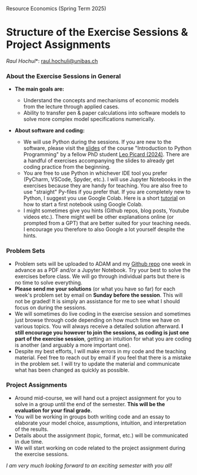 

Resource Economics (Spring Term 2025)

# Structure of the Exercise Sessions & Project Assignments

*Raul Hochul**: [raul.hochuli@unibas.ch](mailto:raul.hochuli@unibas.ch)


### About the Exercise Sessions in General

- **The main goals are:** 
  - Understand the concepts and mechanisms of economic models from the lecture through applied cases.
  - Ability to transfer pen & paper calculations into software models to solve more complex model specifications numerically.
  
- **About software and coding:**
  - We will use Python during the sessions. If you are new to the software, please visit the [slides](https://github.com/leops95/intro_to_python/blob/master/intro_to_python_HS2024.pdf) of the course "Introduction to Python Programming" by a fellow PhD student [Leo Picard (2024)](https://github.com/leops95/intro_to_python/tree/master). There are a handful of exercises accompanying the slides to already get coding practice from the beginning.
  - You are free to use Python in whichever IDE tool you prefer (PyCharm, VSCode, Spyder, etc.). I will use Jupyter Notebooks in the exercises because they are handy for teaching. You are also free to use "straight" Py-files if you prefer that. If you are completely new to Python, I suggest you use Google Colab. Here is a short [tutorial](https://www.youtube.com/watch?v=gfK2LpkUKac) on how to start a first notebook using Google Colab.
  - I might sometimes give you hints (Github repos, blog posts, Youtube videos etc.). There might well be other explanations online (or prompted from a GPT) that are better suited for your teaching needs. I encourage you therefore to also Google a lot yourself despite the hints.
  


### Problem Sets

- Problem sets will be uploaded to ADAM and my [Github repo](https://github.com/raulhochuliunibas/ResEcon_FS25) one week in advance as a PDF and/or a Jupyter Notebook. Try your best to solve the exercises before class. We will go through individual parts but there is no time to solve everything.
- **Please send me your solutions** (or what you have so far) for each week's problem set by email on **Sunday before the session**. This will not be graded! It is simply an assistance for me to see what I should focus on during the sessions.
- We will sometimes do live coding in the exercise session and sometimes just browse through code depending on how much time we have on various topics. You will always receive a detailed solution afterward. **I still encourage you however to join the sessions, as coding is just one part of the exercise session**, getting an intuition for what you are coding is another (and arguably a more important one).
- Despite my best efforts, I will make errors in my code and the teaching material. Feel free to reach out by email if you feel that there is a mistake in the problem set. I will try to update the material and communicate what has been changed as quickly as possible.



### Project Assignments

- Around mid-course, we will hand out a project assignment for you to solve in a group until the end of the semester. **This will be the evaluation for your final grade.**
- You will be working in groups both writing code and an essay to elaborate your model choice, assumptions, intuition, and interpretation of the results.
- Details about the assignment (topic, format, etc.) will be communicated in due time.
- We will start working on code related to the project assignment during the exercise sessions.


*I am very much looking forward to an exciting semester with you all!*

